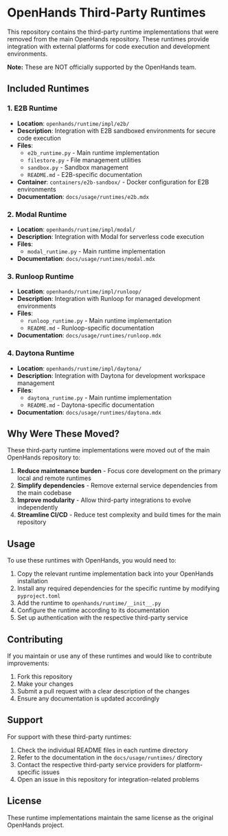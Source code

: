 # OpenHands Third-Party Runtimes

This repository contains the third-party runtime implementations that were removed from the main OpenHands repository. These runtimes provide integration with external platforms for code execution and development environments.

**Note:** These are NOT officially supported by the OpenHands team.

## Included Runtimes

### 1. E2B Runtime
- **Location**: `openhands/runtime/impl/e2b/`
- **Description**: Integration with E2B sandboxed environments for secure code execution
- **Files**:
  - `e2b_runtime.py` - Main runtime implementation
  - `filestore.py` - File management utilities
  - `sandbox.py` - Sandbox management
  - `README.md` - E2B-specific documentation
- **Container**: `containers/e2b-sandbox/` - Docker configuration for E2B environments
- **Documentation**: `docs/usage/runtimes/e2b.mdx`

### 2. Modal Runtime
- **Location**: `openhands/runtime/impl/modal/`
- **Description**: Integration with Modal for serverless code execution
- **Files**:
  - `modal_runtime.py` - Main runtime implementation
- **Documentation**: `docs/usage/runtimes/modal.mdx`

### 3. Runloop Runtime
- **Location**: `openhands/runtime/impl/runloop/`
- **Description**: Integration with Runloop for managed development environments
- **Files**:
  - `runloop_runtime.py` - Main runtime implementation
  - `README.md` - Runloop-specific documentation
- **Documentation**: `docs/usage/runtimes/runloop.mdx`

### 4. Daytona Runtime
- **Location**: `openhands/runtime/impl/daytona/`
- **Description**: Integration with Daytona for development workspace management
- **Files**:
  - `daytona_runtime.py` - Main runtime implementation
  - `README.md` - Daytona-specific documentation
- **Documentation**: `docs/usage/runtimes/daytona.mdx`

## Why Were These Moved?

These third-party runtime implementations were moved out of the main OpenHands repository to:

1. **Reduce maintenance burden** - Focus core development on the primary local and remote runtimes
2. **Simplify dependencies** - Remove external service dependencies from the main codebase
3. **Improve modularity** - Allow third-party integrations to evolve independently
4. **Streamline CI/CD** - Reduce test complexity and build times for the main repository

## Usage

To use these runtimes with OpenHands, you would need to:

1. Copy the relevant runtime implementation back into your OpenHands installation
2. Install any required dependencies for the specific runtime by modifying `pyproject.toml`
3. Add the runtime to `openhands/runtime/__init__.py`
4. Configure the runtime according to its documentation
5. Set up authentication with the respective third-party service

## Contributing

If you maintain or use any of these runtimes and would like to contribute improvements:

1. Fork this repository
2. Make your changes
3. Submit a pull request with a clear description of the changes
4. Ensure any documentation is updated accordingly

## Support

For support with these third-party runtimes:

1. Check the individual README files in each runtime directory
2. Refer to the documentation in the `docs/usage/runtimes/` directory
3. Contact the respective third-party service providers for platform-specific issues
4. Open an issue in this repository for integration-related problems

## License

These runtime implementations maintain the same license as the original OpenHands project.

